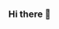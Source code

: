 ### Hi there 👋

<!--
**YehorYehorychev/YehorYehorychev** is a ✨ _special_ ✨ repository because its `README.md` (this file) appears on your GitHub profile.

- 🔭 I’m currently working on Google Cloud

I'm a highly skilled and results-driven QA Engineer with a passion for ensuring software quality through meticulous testing methodologies. My expertise lies in test planning, manual and automation testing, and adhering to best practices throughout the Software Development Life Cycle (SDLC). With a strong background in both manual and automation testing, I excel in Functional and GUI evaluation, REST API testing, and Mobile application testing across diverse platforms.

Skills:

✔ Test Planning | Test Cases | Bug Reports | Test Documentation
✔ Manual and Automation Testing: Web-based, Mobile (iOS, Android), Cross-platform
✔ Proficient in SQL, Java, Swift, Kotlin, Bash, CSS, HTML, XML, CSS, XPath, ORACLE DB, AWS, Chrome DevTools
✔ Back-end Testing | Mobile Device Cloud Testing
✔ Specialized Tools & Frameworks: JAVA Selenium, Appium, Android Studio, ADB, Xcode, Postman, Swagger, Charles Proxy, Maven, JUNIT5, TestNG, Git, GitHub, JIRA, and more

Experience:

Throughout my career, I have successfully developed and executed comprehensive test plans, ensuring efficient and effective test coverage. By leveraging my expertise in manual and automation testing, I have significantly reduced testing cycles while maintaining the highest quality standards. My proficiency in utilizing tools and frameworks such as Java Selenium and Selenide has enabled seamless test automation and improved overall efficiency.

Furthermore, I possess a deep understanding of the SDLC, STLC, SQA standards, and industry best practices. This knowledge allows me to consistently deliver exceptional results and ensure the highest level of quality for the entire team.

Passion and Growth:
I have an unwavering passion for staying updated with emerging technologies and industry trends. I am always open to learning new skills and tools that can enhance my abilities as a QA Engineer. I strongly believe in effective communication, fostering collaboration, and engaging with intellectual peers to drive innovation and continuous improvement.
-->
